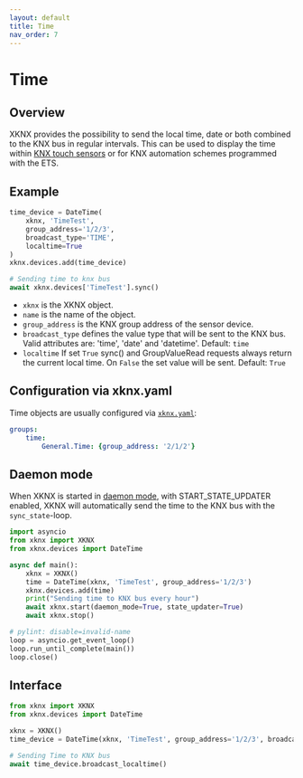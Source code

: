```yaml
---
layout: default
title: Time
nav_order: 7
--- 
```


# [](#header-1)Time

## [](#header-2)Overview

XKNX provides the possibility to send the local time, date or both combined to the KNX bus in regular intervals. This can be used to display the time within [KNX touch sensors](https://katalog.gira.de/en/datenblatt.html?id=638294) or for KNX automation schemes programmed with the ETS.

## [](#header-2)Example

```python
time_device = DateTime(
    xknx, 'TimeTest',
    group_address='1/2/3',
    broadcast_type='TIME',
    localtime=True
)
xknx.devices.add(time_device)

# Sending time to knx bus
await xknx.devices['TimeTest'].sync()
``` 

* `xknx` is the XKNX object.
* `name` is the name of the object.
* `group_address` is the KNX group address of the sensor device.
* `broadcast_type` defines the value type that will be sent to the KNX bus. Valid attributes are: 'time', 'date' and 'datetime'. Default: `time`
* `localtime` If set `True` sync() and GroupValueRead requests always return the current local time. On `False` the set value will be sent. Default: `True`


## [](#header-2)Configuration via **xknx.yaml**

Time objects are usually configured via [`xknx.yaml`](/configuration):

```yaml
groups:
    time:
        General.Time: {group_address: '2/1/2'}
```

## [](#header-2)Daemon mode

When XKNX is started in [daemon mode](/xknx), with START_STATE_UPDATER enabled, XKNX will automatically send the time to the KNX bus with the `sync_state`-loop. 

```python
import asyncio
from xknx import XKNX
from xknx.devices import DateTime

async def main():
    xknx = XKNX()
    time = DateTime(xknx, 'TimeTest', group_address='1/2/3')
    xknx.devices.add(time)
    print("Sending time to KNX bus every hour")
    await xknx.start(daemon_mode=True, state_updater=True)
    await xknx.stop()

# pylint: disable=invalid-name
loop = asyncio.get_event_loop()
loop.run_until_complete(main())
loop.close()
```

## [](#header-2)Interface


```python
from xknx import XKNX
from xknx.devices import DateTime

xknx = XKNX()
time_device = DateTime(xknx, 'TimeTest', group_address='1/2/3', broadcast_type='time')

# Sending Time to KNX bus 
await time_device.broadcast_localtime()
```

